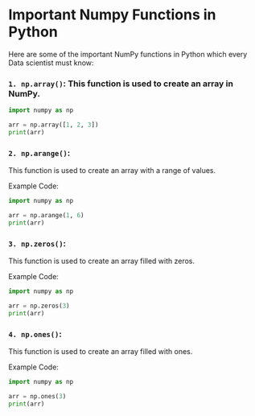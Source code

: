 # Important Numpy Functions in Python

Here are some of the important NumPy functions in Python which every Data scientist must know:

### `1. np.array()`: This function is used to create an array in NumPy.

```python
import numpy as np

arr = np.array([1, 2, 3])
print(arr)

```

### `2. np.arange()`:

This function is used to create an array with a range of values.

Example Code:

```python
import numpy as np

arr = np.arange(1, 6)
print(arr)
```

### `3. np.zeros()`:

This function is used to create an array filled with zeros.

Example Code:

```python
import numpy as np

arr = np.zeros(3)
print(arr)

```

### `4. np.ones()`:

This function is used to create an array filled with ones.

Example Code:

```python
import numpy as np

arr = np.ones(3)
print(arr)
```
